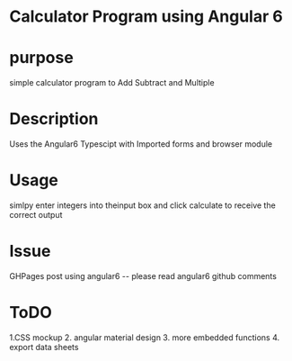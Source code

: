 # Calculator Program using Angular 6

# purpose
simple calculator program to Add Subtract and Multiple 

# Description
 
Uses the Angular6 Typescipt 
with Imported forms and browser module 

# Usage

simlpy enter integers into theinput box and click calculate to receive 
the correct output

# Issue

GHPages post using angular6 -- please read angular6 github comments 

# ToDO

1.CSS mockup
2. angular material design 
3. more embedded functions
4. export data sheets 


